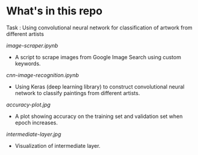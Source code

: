 # What's in this repo
Task : Using convolutional neural network for classification of artwork from different artists

*image-scraper.ipynb*
* A script to scrape images from Google Image Search using custom keywords.

*cnn-image-recognition.ipynb*
* Using Keras (deep learning library) to construct convolutional neural network to classify paintings from different artists.

*accuracy-plot.jpg*
* A plot showing accuracy on the training set and validation set when epoch increases.

*intermediate-layer.jpg*
* Visualization of intermediate layer.

